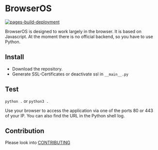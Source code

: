 # BrowserOS
 [![pages-build-deployment](https://github.com/Quantorio/BrowserOS/actions/workflows/pages/pages-build-deployment/badge.svg?branch=NEWBRANCH)](https://github.com/Quantorio/BrowserOS/actions/workflows/pages/pages-build-deployment)
 
BrowserOS is designed to work largely in the browser.
It is based on Javascript.
At the moment there is no official backend, so you have to use Python.

## Install

- Download the repository.
- Generate SSL-Certificates or deactivate ssl in ```__main__.py```

## Test

```python .```
or
```python3 .```

Use your browser to access the application via one of the ports 80 or 443 of your IP.
You can also find the URL in the Python shell log.

## Contribution

Please look into [CONTRIBUTING](CONTRIBUTING.md)
